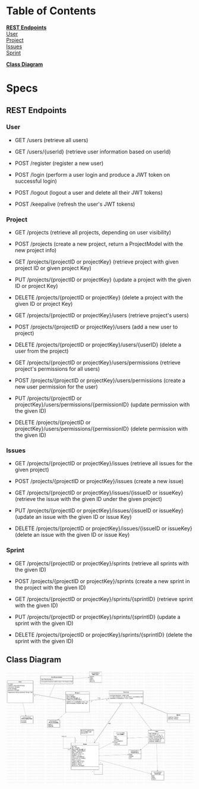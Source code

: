 # Table of Contents

**[REST Endpoints](#rest-endpoints)**\
[User](#user)\
[Project](#project)\
[Issues](#issues)\
[Sprint](#sprint)

**[Class Diagram](#class-diagram)**

# Specs

## REST Endpoints

### User
- GET           /users          (retrieve all users)
- GET           /users/{userId} (retrieve user information based on userId)

- POST          /register       (register a new user)

- POST          /login          (perform a user login and produce a JWT token on successful login)
- POST          /logout         (logout a user and delete all their JWT tokens)

- POST          /keepalive      (refresh the user's JWT tokens)

### Project

- GET           /projects (retrieve all projects, depending on user visibility)
- POST          /projects (create a new project, return a ProjectModel with the new project info)

- GET           /projects/{projectID or projectKey} (retrieve project with given project ID or given project Key)
- PUT           /projects/{projectID or projectKey} (update a project with the given ID or project Key)
- DELETE        /projects/{projectID or projectKey} (delete a project with the given ID or project Key)

- GET           /projects/{projectID or projectKey}/users          (retrieve project's users)
- POST          /projects/{projectID or projectKey}/users          (add a new user to project)
- DELETE        /projects/{projectID or projectKey}/users/{userID} (delete a user from the project)

- GET           /projects/{projectID or projectKey}/users/permissions                (retrieve project's permissions for all users)
- POST          /projects/{projectID or projectKey}/users/permissions                (create a new user permission for the user)
- PUT           /projects/{projectID or projectKey}/users/permissions/{permissionID} (update permission with the given ID)
- DELETE        /projects/{projectID or projectKey}/users/permissions/{permissionID} (delete permission with the given ID)

### Issues

- GET           /projects/{projectID or projectKey}/issues (retrieve all issues for the given project)
- POST          /projects/{projectID or projectKey}/issues (create a new issue)

- GET           /projects/{projectID or projectKey}/issues/{issueID or issueKey} (retrieve the issue with the given ID under the given project)
- PUT           /projects/{projectID or projectKey}/issues/{issueID or issueKey} (update an issue with the given ID or issue Key)
- DELETE        /projects/{projectID or projectKey}/issues/{issueID or issueKey} (delete an issue with the given ID or issue Key)

### Sprint

- GET           /projects/{projectID or projectKey}/sprints (retrieve all sprints with the given ID)
- POST          /projects/{projectID or projectKey}/sprints (create a new sprint in the project with the given ID)

- GET           /projects/{projectID or projectKey}/sprints/{sprintID} (retrieve sprint with the given ID)
- PUT           /projects/{projectID or projectKey}/sprints/{sprintID} (update a sprint with the given ID)
- DELETE        /projects/{projectID or projectKey}/sprints/{sprintID} (delete the sprint with the given ID)


## Class Diagram

![Class Diagram](images/dira_class_diagram.jpg?raw=true "Class Diagram")
